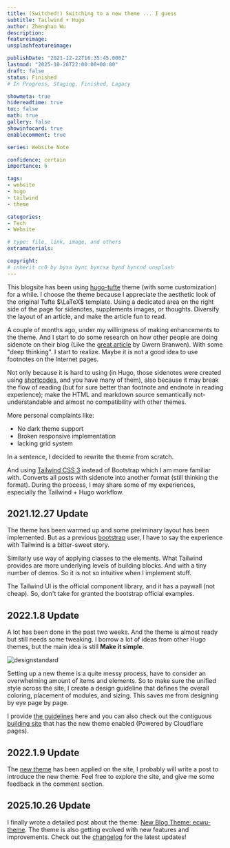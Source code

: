 ```yaml
---
title: (Switched!) Switching to a new theme ... I guess
subtitle: Tailwind + Hugo
author: Zhenghao Wu
description: 
featureimage: 
unsplashfeatureimage: 

publishDate: "2021-12-22T16:35:45.000Z"
lastmod: "2025-10-26T22:00:00+00:00"
draft: false
status: Finished
# In Progress, Staging, Finished, Lagacy

showmeta: true
hidereadtime: true
toc: false
math: true
gallery: false
showinfocard: true
enablecomment: true

series: Website Note

confidence: certain
importance: 6

tags:
- website
- hugo
- tailwind
- theme

categories:
- Tech
- Website

# type: file, link, image, and others
extramaterials:

copyright: 
# inherit cc0 by bysa bync byncsa bynd byncnd unsplash
---
```


This blogsite has been using [hugo-tufte](https://github.com/shawnohare/hugo-tufte) theme (with some customization) for a while. I choose the theme because I appreciate the aesthetic look of the original Tufte $\LaTeX$ template. Using a dedicated area on the right side of the page for sidenotes, supplements images, or thoughts. Diversify the layout of an article, and make the article fun to read.

A couple of months ago, under my willingness of making enhancements to the theme. And I start to do some research on how other people are doing sidenote on their blog (Like the [great article](https://www.gwern.net/Sidenotes) by Gwern Branwen). With some "deep thinking". I start to realize. Maybe it is not a good idea to use footnotes on the Internet pages. 

Not only because it is hard to using (in Hugo, those sidenotes were created using [shortcodes](https://gohugo.io/content-management/shortcodes/), and you have many of them), also because it may break the flow of reading (but for sure better than footnote and endnote in reading experience); make the HTML and markdown source semantically not-understandable and almost no compatibility with other themes.

More personal complaints like:
- No dark theme support
- Broken responsive implementation
- lacking grid system

In a sentence, I decided to rewrite the theme from scratch. 

And using [Tailwind CSS 3](https://tailwindcss.com/blog/tailwindcss-v3) instead of Bootstrap which I am more familiar with. Converts all posts with sidenote into another format (still thinking the format). During the process, I may share some of my experiences, especially the Tailwind + Hugo workflow.

## 2021.12.27 Update

The theme has been warmed up and some preliminary layout has been implemented. But as a previous [bootstrap](https://getbootstrap.com/) user, I have to say the experience with Tailwind is a bitter-sweet story. 

Similarly use way of applying classes to the elements. What Tailwind provides are more underlying levels of building blocks. And with a tiny number of demos. So it is not so intuitive when I implement stuff.

The Tailwind UI is the official component library, and it has a paywall (not cheap). So, don't take for granted the bootstrap official examples.

## 2022.1.8 Update

A lot has been done in the past two weeks. And the theme is almost ready but still needs some tweaking. I borrow a lot of ideas from other Hugo themes, but the main idea is still **Make it simple**.

![designstandard](http://cdn.ecwuuuuu.com/blog/image/designstandard/designstandard.001.jpeg-compressed.webp)

Setting up a new theme is a quite messy process, have to consider an overwhelming amount of items and elements. So to make sure the unified style across the site, I create a design guideline that defines the overall coloring, placement of modules, and sizing. This saves me from designing by eye page by page.

I provide [the guidelines](http://cdn.ecwuuuuu.com/blog/image/designstandard/designstandard.pdf) here and you can also check out the contiguous [building site](https://ecwu-github-io-source.pages.dev/) that has the new theme enabled (Powered by Cloudflare pages).

## 2022.1.9 Update

The [new theme](https://github.com/ecwu/ecwu-theme) has been applied on the site, I probably will write a post to introduce the new theme. Feel free to explore the site, and give me some feedback in the comment section.

## 2025.10.26 Update

I finally wrote a detailed post about the theme: [New Blog Theme: ecwu-theme](/post/blog-theme-ecwu-theme/). The theme is also getting evolved with new features and improvements. Check out the [changelog](/page/changelog/) for the latest updates!